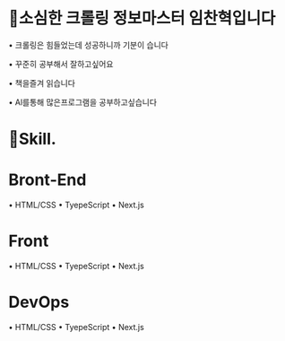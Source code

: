 <h1>🙂소심한 크롤링 정보마스터 임찬혁입니다</h1>

 • 크롤링은 힘들었는데 성공하니까 기분이 습니다 

 • 꾸준히 공부해서 잘하고싶어요

 • 책을즐겨 읽습니다

 • Al를통해 많은프로그램을 공부하고싶습니다



 
<h1>🎉Skill.</h1>

<h1>Bront-End</h1> 
• HTML/CSS
• TyepeScript
• Next.js

<h1>Front</h1>
• HTML/CSS
• TyepeScript
• Next.js

<h1>DevOps</h1>
• HTML/CSS
• TyepeScript
• Next.js
